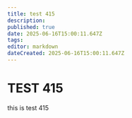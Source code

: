 ```yaml
---
title: test 415
description: 
published: true
date: 2025-06-16T15:00:11.647Z
tags: 
editor: markdown
dateCreated: 2025-06-16T15:00:11.647Z
---
```


# TEST 415
this is test 415
